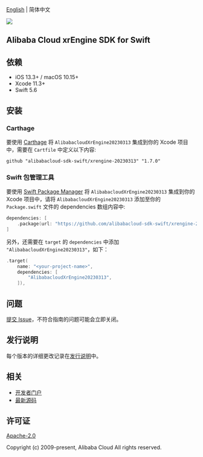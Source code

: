 [English](README.md) | 简体中文

![](https://aliyunsdk-pages.alicdn.com/icons/AlibabaCloud.svg)

## Alibaba Cloud xrEngine SDK for Swift

## 依赖

- iOS 13.3+ / macOS 10.15+
- Xcode 11.3+
- Swift 5.6

## 安装

### Carthage

要使用 [Carthage](https://github.com/Carthage/Carthage) 将 `AlibabacloudXrEngine20230313` 集成到你的 Xcode 项目中，需要在 `Cartfile` 中定义以下内容:

```ogdl
github "alibabacloud-sdk-swift/xrengine-20230313" "1.7.0"
```

### Swift 包管理工具

要使用 [Swift Package Manager](https://swift.org/package-manager/) 将 `AlibabacloudXrEngine20230313` 集成到你的 Xcode 项目中，请将 `AlibabacloudXrEngine20230313` 添加至你的 `Package.swift` 文件的 dependencies 数组内容中:

```swift
dependencies: [
    .package(url: "https://github.com/alibabacloud-sdk-swift/xrengine-20230313.git", from: "1.7.0")
]
```

另外，还需要在 `target` 的 `dependencies` 中添加 `"AlibabacloudXrEngine20230313"`，如下：

```swift
.target(
    name: "<your-project-name>",
    dependencies: [
        "AlibabacloudXrEngine20230313",
    ]),
```

## 问题

[提交 Issue](https://github.com/alibabacloud-sdk-swift/xrengine-20230313/issues/new)，不符合指南的问题可能会立即关闭。

## 发行说明

每个版本的详细更改记录在[发行说明](./ChangeLog.txt)中。

## 相关

* [开发者门户](https://next.api.aliyun.com/home)
* [最新源码](https://github.com/alibabacloud-sdk-swift/xrengine-20230313)

## 许可证

[Apache-2.0](http://www.apache.org/licenses/LICENSE-2.0)

Copyright (c) 2009-present, Alibaba Cloud All rights reserved.
